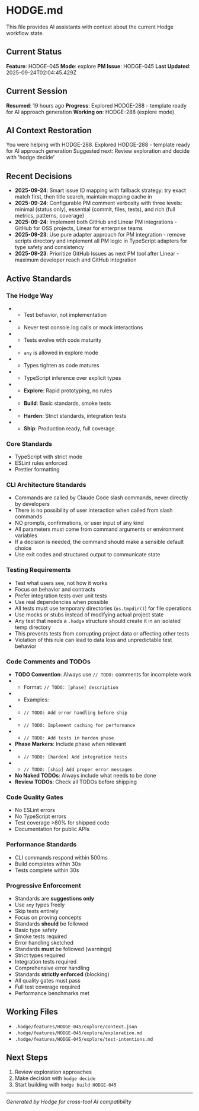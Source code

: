 # HODGE.md

This file provides AI assistants with context about the current Hodge workflow state.

## Current Status
**Feature**: HODGE-045
**Mode**: explore
**PM Issue**: HODGE-045
**Last Updated**: 2025-09-24T02:04:45.429Z
## Current Session
**Resumed**: 19 hours ago
**Progress**: Explored HODGE-288 - template ready for AI approach generation
**Working on**: HODGE-288 (explore mode)
## AI Context Restoration
You were helping with HODGE-288. Explored HODGE-288 - template ready for AI approach generation
Suggested next: Review exploration and decide with 'hodge decide'
## Recent Decisions

- **2025-09-24**: Smart issue ID mapping with fallback strategy: try exact match first, then title search, maintain mapping cache in
- **2025-09-24**: Configurable PM comment verbosity with three levels: minimal (status only), essential (commit, files, tests), and rich (full metrics, patterns, coverage)
- **2025-09-24**: Implement both GitHub and Linear PM integrations - GitHub for OSS projects, Linear for enterprise teams
- **2025-09-23**: Use pure adapter approach for PM integration - remove scripts directory and implement all PM logic in TypeScript adapters for type safety and consistency
- **2025-09-23**: Prioritize GitHub Issues as next PM tool after Linear - maximum developer reach and GitHub integration

## Active Standards

### The Hodge Way
- - Test behavior, not implementation
- - Never test console.log calls or mock interactions
- - Tests evolve with code maturity
- - `any` is allowed in explore mode
- - Types tighten as code matures
- - TypeScript inference over explicit types
- - **Explore**: Rapid prototyping, no rules
- - **Build**: Basic standards, smoke tests
- - **Harden**: Strict standards, integration tests
- - **Ship**: Production ready, full coverage

### Core Standards
- TypeScript with strict mode
- ESLint rules enforced
- Prettier formatting

### CLI Architecture Standards
- Commands are called by Claude Code slash commands, never directly by developers
- There is no possibility of user interaction when called from slash commands
- NO prompts, confirmations, or user input of any kind
- All parameters must come from command arguments or environment variables
- If a decision is needed, the command should make a sensible default choice
- Use exit codes and structured output to communicate state

### Testing Requirements
- Test what users see, not how it works
- Focus on behavior and contracts
- Prefer integration tests over unit tests
- Use real dependencies when possible
- All tests must use temporary directories (`os.tmpdir()`) for file operations
- Use mocks or stubs instead of modifying actual project state
- Any test that needs a `.hodge` structure should create it in an isolated temp directory
- This prevents tests from corrupting project data or affecting other tests
- Violation of this rule can lead to data loss and unpredictable test behavior

### Code Comments and TODOs
- **TODO Convention**: Always use `// TODO:` comments for incomplete work
- - Format: `// TODO: [phase] description`
- - Examples:
- - `// TODO: Add error handling before ship`
- - `// TODO: Implement caching for performance`
- - `// TODO: Add tests in harden phase`
- **Phase Markers**: Include phase when relevant
- - `// TODO: [harden] Add integration tests`
- - `// TODO: [ship] Add proper error messages`
- **No Naked TODOs**: Always include what needs to be done
- **Review TODOs**: Check all TODOs before shipping

### Code Quality Gates
- No ESLint errors
- No TypeScript errors
- Test coverage >80% for shipped code
- Documentation for public APIs

### Performance Standards
- CLI commands respond within 500ms
- Build completes within 30s
- Tests complete within 30s

### Progressive Enforcement
- Standards are **suggestions only**
- Use `any` types freely
- Skip tests entirely
- Focus on proving concepts
- Standards **should** be followed
- Basic type safety
- Smoke tests required
- Error handling sketched
- Standards **must** be followed (warnings)
- Strict types required
- Integration tests required
- Comprehensive error handling
- Standards **strictly enforced** (blocking)
- All quality gates must pass
- Full test coverage required
- Performance benchmarks met

## Working Files

- `.hodge/features/HODGE-045/explore/context.json`
- `.hodge/features/HODGE-045/explore/exploration.md`
- `.hodge/features/HODGE-045/explore/test-intentions.md`

## Next Steps

1. Review exploration approaches
2. Make decision with `hodge decide`
3. Start building with `hodge build HODGE-045`


---
_Generated by Hodge for cross-tool AI compatibility_